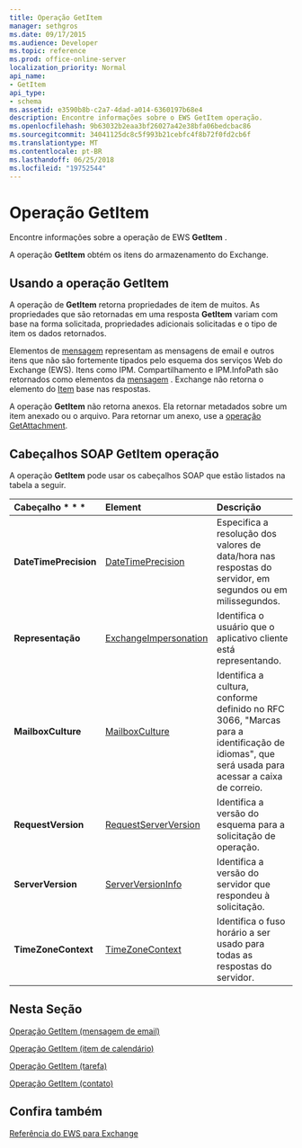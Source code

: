 ```yaml
---
title: Operação GetItem
manager: sethgros
ms.date: 09/17/2015
ms.audience: Developer
ms.topic: reference
ms.prod: office-online-server
localization_priority: Normal
api_name:
- GetItem
api_type:
- schema
ms.assetid: e3590b8b-c2a7-4dad-a014-6360197b68e4
description: Encontre informações sobre o EWS GetItem operação.
ms.openlocfilehash: 9b63032b2eaa3bf26027a42e38bfa06bedcbac86
ms.sourcegitcommit: 34041125dc8c5f993b21cebfc4f8b72f0fd2cb6f
ms.translationtype: MT
ms.contentlocale: pt-BR
ms.lasthandoff: 06/25/2018
ms.locfileid: "19752544"
---
```

# <a name="getitem-operation"></a>Operação GetItem

Encontre informações sobre a operação de EWS **GetItem** . 
  
A operação **GetItem** obtém os itens do armazenamento do Exchange. 
  
## <a name="using-the-getitem-operation"></a>Usando a operação GetItem

A operação de **GetItem** retorna propriedades de item de muitos. As propriedades que são retornadas em uma resposta **GetItem** variam com base na forma solicitada, propriedades adicionais solicitadas e o tipo de item os dados retornados. 
  
Elementos de [mensagem](message-ex15websvcsotherref.md) representam as mensagens de email e outros itens que não são fortemente tipados pelo esquema dos serviços Web do Exchange (EWS). Itens como IPM. Compartilhamento e IPM.InfoPath são retornados como elementos da [mensagem](message-ex15websvcsotherref.md) . Exchange não retorna o elemento do [Item](item.md) base nas respostas. 
  
A operação **GetItem** não retorna anexos. Ela retornar metadados sobre um item anexado ou o arquivo. Para retornar um anexo, use a [operação GetAttachment](getattachment-operation.md).
  
## <a name="getitem-operation-soap-headers"></a>Cabeçalhos SOAP GetItem operação

A operação **GetItem** pode usar os cabeçalhos SOAP que estão listados na tabela a seguir. 
  
|Cabeçalho * * *|****Element****|****Descrição****|
|:-----|:-----|:-----|
|**DateTimePrecision** <br/> |[DateTimePrecision](datetimeprecision.md) <br/> |Especifica a resolução dos valores de data/hora nas respostas do servidor, em segundos ou em milissegundos.  <br/> |
|**Representação** <br/> |[ExchangeImpersonation](exchangeimpersonation.md) <br/> |Identifica o usuário que o aplicativo cliente está representando.  <br/> |
|**MailboxCulture** <br/> |[MailboxCulture](mailboxculture.md) <br/> |Identifica a cultura, conforme definido no RFC 3066, "Marcas para a identificação de idiomas", que será usada para acessar a caixa de correio.  <br/> |
|**RequestVersion** <br/> |[RequestServerVersion](requestserverversion.md) <br/> |Identifica a versão do esquema para a solicitação de operação.  <br/> |
|**ServerVersion** <br/> |[ServerVersionInfo](serverversioninfo.md) <br/> |Identifica a versão do servidor que respondeu à solicitação.  <br/> |
|**TimeZoneContext** <br/> |[TimeZoneContext](timezonecontext.md) <br/> |Identifica o fuso horário a ser usado para todas as respostas do servidor.  <br/> |
   
## <a name="in-this-section"></a>Nesta Seção

[Operação GetItem (mensagem de email)](getitem-operation-email-message.md)
  
[Operação GetItem (item de calendário)](getitem-operation-calendar-item.md)
  
[Operação GetItem (tarefa)](getitem-operation-task.md)
  
[Operação GetItem (contato)](getitem-operation-contact.md)
  
## <a name="see-also"></a>Confira também



[Referência do EWS para Exchange](ews-reference-for-exchange.md)

